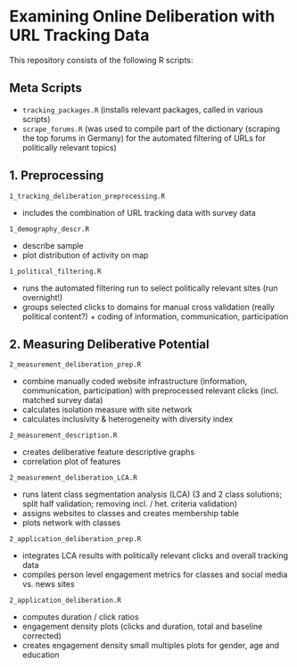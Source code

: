 # Examining Online Deliberation with URL Tracking Data

This repository consists of the following R scripts:

## Meta Scripts
- `tracking_packages.R` (installs relevant packages, called in various scripts)
- `scrape_forums.R` (was used to compile part of the dictionary (scraping the top forums in Germany) for the automated filtering of URLs for politically relevant topics)

## 1. Preprocessing
`1_tracking_deliberation_preprocessing.R`
- includes the combination of URL tracking data with survey data 

`1_demography_descr.R`
- describe sample
- plot distribution of activity on map

`1_political_filtering.R`
- runs the automated filtering run to select politically relevant sites (run overnight!)
- groups selected clicks to domains for manual cross validation (really political content?) + coding of information, communication, participation

## 2. Measuring Deliberative Potential 
`2_measurement_deliberation_prep.R`
- combine manually coded website infrastructure (information, communication, participation) with preprocessed relevant clicks (incl. matched survey data)
- calculates isolation measure with site network
- calculates inclusivity & heterogeneity with diversity index

`2_measurement_description.R`
- creates deliberative feature descriptive graphs
- correlation plot of features

`2_measurement_deliberation_LCA.R`
- runs latent class segmentation analysis (LCA) (3 and 2 class solutions; split half validation; removing incl. / het. criteria validation)
- assigns websites to classes and creates membership table
- plots network with classes

`2_application_deliberation_prep.R`
- integrates LCA results with politically relevant clicks and overall tracking data
- compiles person level engagement metrics for classes and social media vs. news sites

`2_application_deliberation.R`
- computes duration / click ratios
- engagement density plots (clicks and duration, total and baseline corrected)
- creates engagement density small multiples plots for gender, age and education
